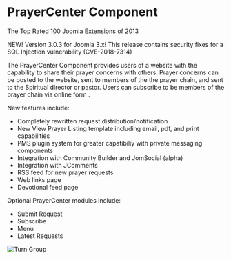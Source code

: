 # PrayerCenter Component 

The Top Rated 100 Joomla Extensions of 2013

NEW!  Version 3.0.3 for Joomla 3.x! This release contains security fixes for a SQL Injection vulnerability (CVE-2018-7314)

The PrayerCenter Component provides users of a website with the capability to share their prayer concerns with others. Prayer concerns can be posted to the website, sent to members of the the prayer chain, and sent to the Spiritual director or pastor. Users can subscribe to be members of the prayer chain via online form .

 

New features include:
* Completely rewritten request distribution/notification
* New View Prayer Listing template including email, pdf, and print capabilities
* PMS plugin system for greater capatibiliy with private messaging components
* Integration with Community Builder and JomSocial (alpha)
* Integration with JComments
* RSS feed for new prayer requests
* Web links page
* Devotional feed page

Optional PrayerCenter modules include:
* Submit Request
* Subscribe
* Menu
* Latest Requests

![Turn Group](/images/redbigcolor.png)
